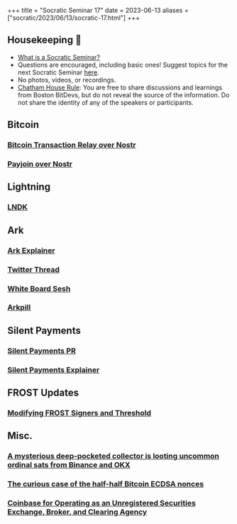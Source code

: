 +++
title = "Socratic Seminar 17"
date = 2023-06-13
aliases = ["socratic/2023/06/13/socratic-17.html"]
+++

## Housekeeping 🧹

- [What is a Socratic Seminar?](https://bitdevs.org/about#socratic-seminars)
- Questions are encouraged, including basic ones! Suggest topics for the next Socratic Seminar [here](https://github.com/0xBEEFCAF3/bostonbitdevs/issues/new).
- No photos, videos, or recordings.
- [Chatham House Rule](https://www.chathamhouse.org/about-us/chatham-house-rule): You are free to share discussions and learnings from Boston BitDevs, but do not reveal the source of the information. Do not share the identity of any of the speakers or participants.

## Bitcoin
### [Bitcoin Transaction Relay over Nostr](https://lists.linuxfoundation.org/pipermail/bitcoin-dev/2023-May/021700.html)
### [Payjoin over Nostr](https://twitter.com/1440000bytes/status/1666115243481907200?s=20)

## Lightning
### [LNDK](https://www.nobsbitcoin.com/lndk/)

## Ark

### [Ark Explainer](https://gist.github.com/RubenSomsen/a394beb1dea9e47e981216768e007454)
### [Twitter Thread](https://twitter.com/_AlexLewin/status/1667185028768452611)
### [White Board Sesh](https://www.youtube.com/watch?v=EocWax43QgQ)
### [Arkpill](https://www.arkpill.me/deep-dive)

## Silent Payments
### [Silent Payments PR](https://github.com/bitcoin/bitcoin/pull/27827)
### [Silent Payments Explainer](https://gist.github.com/RubenSomsen/c43b79517e7cb701ebf77eec6dbb46b8)

## FROST Updates
### [Modifying FROST Signers and Threshold](https://gist.github.com/nickfarrow/64c2e65191cde6a1a47bbd4572bf8cf8)

## Misc.
### [A mysterious deep-pocketed collector is looting uncommon ordinal sats from Binance and OKX](https://twitter.com/mononautical/status/1666079581374230529)
### [The curious case of the half-half Bitcoin ECDSA nonces](https://eprint.iacr.org/2023/841.pdf)

### [Coinbase for Operating as an Unregistered Securities Exchange, Broker, and Clearing Agency](https://www.sec.gov/news/press-release/2023-102)